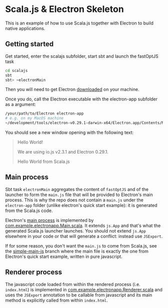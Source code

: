 Scala.js & Electron Skeleton
============================

This is an example of how to use Scala.js together with Electron to build native applications.

## Getting started
Get started, enter the scalajs subfolder, start sbt and launch the fastOptJS task
``` bash
cd scalajs
sbt
sbt> ~electronMain
```

Then you will need to get Electron [downloaded](https://github.com/atom/electron/releases)  on your machine.

Once you do, call the Electron executable with the electron-app subfolder as a argument:
``` bash
/your/path/to/Electron electron-app
# e.g. on my MacOS machine
~/development/tools/electron-v0.29.1-darwin-x64/Electron.app/Contents/MacOS/Electron electron-app/
```

You should see a new window opening with the following text:
> Hello World!
>
>We are using io.js v2.3.1 and Electron 0.29.1.
>
>Hello World from Scala.js

## Main process
Sbt task `electronMain` aggregates the content of `fastOptJS` and of the launcher to form the `main.js` file that will be provided to Electron's main process. This is why the repo does not contain a `main.js` under the `electron-app` folder (unlike electron's quick start example): it is generated from the Scala.js code.

Electron's [main process]((http://electron.atom.io/docs/latest/tutorial/quick-start/)) is implemented by [com.example.electronapp.Main.scala](https://github.com/bchazalet/scalajs-electron-skeleton/blob/master/scalajs/src/main/scala/com/example/electronapp/Main.scala). It extends `js.App` and that's what the generated Scala.js launcher launches. You should not extend `js.App` elsewhere in your code or that will generate a conflict: instead use `JSExport`.

If for some reason, you don't want the `main.js` to come from Scala.js, see the [simple-main-js](https://github.com/bchazalet/scalajs-electron-skeleton/tree/simple-main-js) branch where the main file is exactly the one from Electron's quick start example, written in pure javascript.

## Renderer process
The javascript code loaded from within the rendered process (i.e. `index.html`) is implemented in [com.example.electronapp.Renderer.scala](https://github.com/bchazalet/scalajs-electron-skeleton/blob/master/scalajs/src/main/scala/com/example/electronapp/Renderer.scala) and uses the `JSExport` annotation to be callable from javascript and its main method is explicitly called from within `index.html`.

